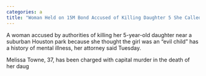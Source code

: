 ```yaml
---
categories: a
title: "Woman Held on 15M Bond Accused of Killing Daughter 5 She Called an ‘Evil Child"
---
```


A woman accused by authorities of killing her 5-year-old daughter near a suburban Houston park because she thought the girl was an &#8220;evil child&#8221; has a history of mental illness, her attorney said Tuesday.



Melissa Towne, 37, has been charged with capital murder in the death of her daug